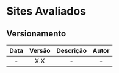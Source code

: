 # Sites Avaliados

## Versionamento

| Data | Versão | Descrição | Autor |
|:----:|:----:|:---------:|:-----:|
|-|X.X| - | - |